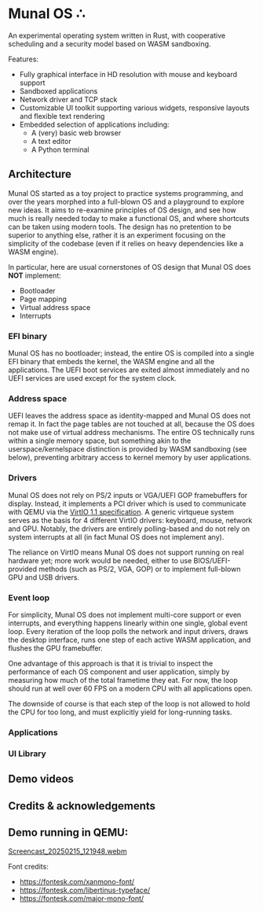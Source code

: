 # Munal OS ∴

An experimental operating system written in Rust, with cooperative scheduling and a security model based on WASM sandboxing.

Features:

* Fully graphical interface in HD resolution with mouse and keyboard support
* Sandboxed applications
* Network driver and TCP stack
* Customizable UI toolkit supporting various widgets, responsive layouts and flexible text rendering
* Embedded selection of applications including:
  * A (very) basic web browser
  * A text editor
  * A Python terminal

## Architecture

Munal OS started as a toy project to practice systems programming, and over the years morphed into a full-blown OS and a playground to explore new ideas. It aims to re-examine principles of OS design, and see how much is really needed today to make a functional OS, and where shortcuts can be taken using modern tools. The design has no pretention to be superior to anything else, rather it is an experiment focusing on the simplicity of the codebase (even if it relies on heavy dependencies like a WASM engine).

In particular, here are usual cornerstones of OS design that Munal OS does **NOT** implement:

* Bootloader
* Page mapping
* Virtual address space
* Interrupts

### EFI binary 

Munal OS has no bootloader; instead, the entire OS is compiled into a single EFI binary that embeds the kernel, the WASM engine and all the applications. The UEFI boot services are exited almost immediately and no UEFI services are used except for the system clock.

### Address space

UEFI leaves the address space as identity-mapped and Munal OS does not remap it. In fact the page tables are not touched at all, because the OS does not make use of virtual address mechanisms. The entire OS technically runs within a single memory space, but something akin to the userspace/kernelspace distinction is provided by WASM sandboxing (see below), preventing arbitrary access to kernel memory by user applications.

### Drivers

Munal OS does not rely on PS/2 inputs or VGA/UEFI GOP framebuffers for display. Instead, it implements a PCI driver which is used to communicate with QEMU via the [VirtIO 1.1 specification](https://docs.oasis-open.org/virtio/virtio/v1.1/csprd01/virtio-v1.1-csprd01.html). A generic virtqueue system serves as the basis for 4 different VirtIO drivers: keyboard, mouse, network and GPU. Notably, the drivers are entirely polling-based and do not rely on system interrupts at all (in fact Munal OS does not implement any).

The reliance on VirtIO means Munal OS does not support running on real hardware yet; more work would be needed, either to use BIOS/UEFI-provided methods (such as PS/2, VGA, GOP) or to implement full-blown GPU and USB drivers.

### Event loop

For simplicity, Munal OS does not implement multi-core support or even interrupts, and everything happens linearly within one single, global event loop. Every iteration of the loop polls the network and input drivers, draws the desktop interface, runs one step of each active WASM application, and flushes the GPU framebuffer.

One advantage of this approach is that it is trivial to inspect the performance of each OS component and user application, simply by measuring how much of the total frametime they eat. For now, the loop should run at well over 60 FPS on a modern CPU with all applications open.

The downside of course is that each step of the loop is not allowed to hold the CPU for too long, and must explicitly yield for long-running tasks.

### Applications

### UI Library

## Demo videos

## Credits & acknowledgements

## Demo running in QEMU:

[Screencast_20250215_121948.webm](https://github.com/user-attachments/assets/8cbf8a42-c012-4610-8668-014093efc09d)

Font credits:
* https://fontesk.com/xanmono-font/
* https://fontesk.com/libertinus-typeface/
* https://fontesk.com/major-mono-font/
